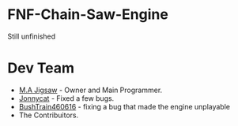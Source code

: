 # FNF-Chain-Saw-Engine

Still unfinished
 
# Dev Team
 - [M.A Jigsaw](https://www.youtube.com/channel/UC2Sk7vtPzOvbVzdVTWrribQ) - Owner and Main Programmer.
 - [Jonnycat](https://www.youtube.com/channel/UCl5FLEH27WMrovjzwVrBcJA) - Fixed a few bugs.
 - [BushTrain460616](https://discord.gg/pwF284kK9T) - fixing a bug that made the engine unplayable
 - The Contribuitors.


